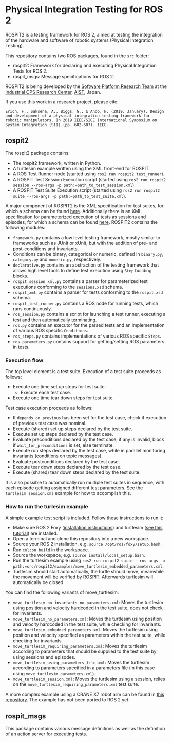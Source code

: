 # Physical Integration Testing for ROS 2

ROSPIT2 is a testing framework for ROS 2, aimed at testing the integration of the hardware and software of robotic systems (Physical Integration Testing).

This repository contains two ROS packages, found in the `src` folder:
* rospit2: Framework for declaring and executing Physical Integration Tests for ROS 2.
* rospit_msgs: Message specifications for ROS 2.

ROSPIT2 is being developed by the [Software Platform Research Team](https://unit.aist.go.jp/icps/icps-sp/en/about-spr-teams/) at the [Industrial CPS Research Center](https://unit.aist.go.jp/icps/index_en.html), [AIST](https://www.aist.go.jp/index_en.html), Japan.

If you use this work in a research project, please cite:

`Erich, F., Saksena, A., Biggs, G., & Ando, N. (2019, January). Design and development of a physical integration testing framework for robotic manipulators. In 2019 IEEE/SICE International Symposium on System Integration (SII) (pp. 602-607). IEEE.`

## rospit2

The rospit2 package contains:
* The rospit2 framework, written in Python.
* A turtlesim example written using the XML front-end for ROSPIT.
* A ROS Test Runner node (started using `ros2 run rospit2 test_runner`).
* A ROSPIT Test Session Execution script (started using `ros2 run rospit2 session --ros-args -p path:=path_to_test_session.xml`).
* A ROSPIT Test Suite Execution script (started using `ros2 run rospit2 suite --ros-args -p path:=path_to_test_suite.xml`).

A major component of ROSPIT2 is the XML specification for test suites, for which a schema can be found [here](src/rospit2/rospit2/xml/rospit.xsd).
Additionally there is an XML specification for parameterized execution of tests as sessions and episodes, for which a schema can be found [here](src/rospit2/rospit2/xml/session.xsd).
ROSPIT2 contains the following modules:
* `framework.py` contains a low level testing framework, mostly similar to frameworks such as JUnit or xUnit, but with the addition of pre- and post-conditions and invariants.
* Conditions can be binary, categorical or numeric, defined in `binary.py`, `category.py` and `numeric.py`, respectively.
* `declarative.py` contains an abstraction of the testing framework that allows high level tools to define test execution using `Step` building blocks.
* `rospit_session_xml.py` contains a parser for parameterized test executions conforming to the `sessions.xsd` schema.
* `rospit_xml.py` contains a parser for tests conforming to the `rospit.xsd` schema.
* `rospit_test_runner.py` contains a ROS node for running tests, which runs continuously.
* `ros_session.py` contains a script for launching a test runner, executing a test and then automatically terminating.
* `ros.py` contains an executor for the parsed tests and an implementation of various ROS specific `Conditions`.
* `ros_steps.py` contains implementations of various ROS specific `Steps`.
* `ros_parameters.py` contains support for getting/setting ROS parameters in tests.

### Execution flow

The top level element is a test suite. Execution of a test suite proceeds as follows:

- Execute one time set up steps for test suite.
  - Execute each test case.
- Execute one time tear down steps for test suite.

Test case execution proceeds as follows:

- If `depends_on_previous` has been set for the test case, check if execution of previous test case was nominal.
- Execute (shared) set up steps declared by the test suite.
- Execute set up steps declared by the test case.
- Evaluate preconditions declared by the test case, if any is invalid, block if `wait_for_preconditions` is set, else terminate.
- Execute run steps declared by the test case, while in parallel monitoring invariants (conditions on topic messages).
- Evaluate postconditions declared by the test case.
- Execute tear down steps declared by the test case.
- Execute (shared) tear down steps declared by the test suite.

It is also possible to automatically run multiple test suites in sequence, with each episode getting assigned different test parameters. 
See the `turtlesim_session.xml` example for how to accomplish this.

### How to run the turlesim example
A simple example test script is included. Follow these instructions to run it:
* Make sure ROS 2 Foxy ([installation instructions](https://index.ros.org/doc/ros2/Installation/Foxy/)) and turtlesim ([see this tutorial](https://index.ros.org/doc/ros2/Tutorials/Turtlesim/Introducing-Turtlesim/)) are installed.
* Open a terminal and clone this repository into a new workspace.
* Source your ROS 2 installation, e.g. `source /opt/ros/foxy/setup.bash`.
* Run `colcon build` in the workspace.
* Source the workspace, e.g. `source install/local_setup.bash`.
* Run the turtlesim example using `ros2 run rospit2 suite --ros-args -p path:=src/rospit2/examples/move_turtlesim_embedded_parameters.xml`.
* Turtlesim should start automatically, the turtle should move, meanwhile the movement will be verified by ROSPIT. Afterwards turtlesim will automatically be closed.

You can find the following variants of move_turtlesim:
* `move_turtlesim_no_invariants_no_parameters.xml`: Moves the turtlesim using position and velocity hardcoded in the test suite, does not check for invariants.
* `move_turtlesim_no_parameters.xml`: Moves the turtlesim using position and velocity hardcoded in the test suite, while checking for invariants.
* `move_turtlesim_embedded_parameters.xml`: Moves the turtlesim using position and velocity specified as parameters within the test suite, while checking for invariants.
* `move_turtlesim_requiring_parameters.xml`: Moves the turtlesim according to parameters that should be supplied to the test suite by using sessions and episodes.
* `move_turtlesim_using_parameters_file.xml`: Moves the turtlesim according to parameters specified in a parameters file (in this case using `move_turtlesim_parameters.xml`).
* `move_turtlesim_session.xml`: Moves the turtlesim using a session, relies on the `move_turtlesim_requiring_parameters.xml` test suite.

A more complex example using a CRANE X7 robot arm can be found in [this repository](https://github.com/FlorisE/crane_pnp_pits/). The example has not been ported to ROS 2 yet.

## rospit_msgs

This package contains various message definitions as well as the definition of an action server for executing tests.
